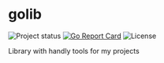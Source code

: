 golib
=================
![Project status](https://img.shields.io/badge/version-0.1.0-green.svg)
[![Go Report Card](https://goreportcard.com/badge/github.com/CoderSergiy/golib)](https://goreportcard.com/report/github.com/CoderSergiy/golib)
![License](https://img.shields.io/dub/l/vibe-d.svg)

Library with handly tools for my projects
